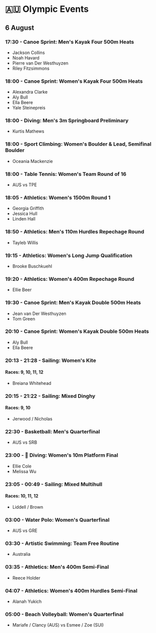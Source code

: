 # 🇦🇺 Olympic Events

## 6 August

### 17:30 - Canoe Sprint: Men's Kayak Four 500m Heats
* Jackson Collins
* Noah Havard
* Pierre van Der Westhuyzen
* Riley Fitzsimmons

### 18:00 - Canoe Sprint: Women's Kayak Four 500m Heats
* Alexandra Clarke
* Aly Bull
* Ella Beere
* Yale Steinepreis

### 18:00 - Diving: Men's 3m Springboard Preliminary
* Kurtis Mathews

### 18:00 - Sport Climbing: Women's Boulder & Lead, Semifinal Boulder
* Oceania Mackenzie

### 18:00 - Table Tennis: Women's Team Round of 16
* AUS vs TPE

### 18:05 - Athletics: Women's 1500m Round 1
* Georgia Griffith
* Jessica Hull
* Linden Hall

### 18:50 - Athletics: Men's 110m Hurdles Repechage Round
* Tayleb Willis

### 19:15 - Athletics: Women's Long Jump Qualification
* Brooke Buschkuehl

### 19:20 - Athletics: Women's 400m Repechage Round
* Ellie Beer

### 19:30 - Canoe Sprint: Men's Kayak Double 500m Heats
* Jean van Der Westhuyzen
* Tom Green

### 20:10 - Canoe Sprint: Women's Kayak Double 500m Heats
* Aly Bull
* Ella Beere

### 20:13 - 21:28 - Sailing: Women's Kite
#### Races: 9, 10, 11, 12
* Breiana Whitehead

### 20:15 - 21:22 - Sailing: Mixed Dinghy
#### Races: 9, 10
* Jerwood / Nicholas

### 22:30 - Basketball: Men's Quarterfinal
* AUS vs SRB

### 23:00 - 🏅 Diving: Women's 10m Platform Final
* Ellie Cole
* Melissa Wu

### 23:05 - 00:49 - Sailing: Mixed Multihull
#### Races: 10, 11, 12
* Liddell / Brown

### 03:00 - Water Polo: Women's Quarterfinal
* AUS vs GRE

### 03:30 - Artistic Swimming: Team Free Routine
* Australia

### 03:35 - Athletics: Men's 400m Semi-Final
* Reece Holder

### 04:07 - Athletics: Women's 400m Hurdles Semi-Final
* Alanah Yukich

### 05:00 - Beach Volleyball: Women's Quarterfinal
* Mariafe / Clancy (AUS) vs Esmee / Zoe (SUI)

